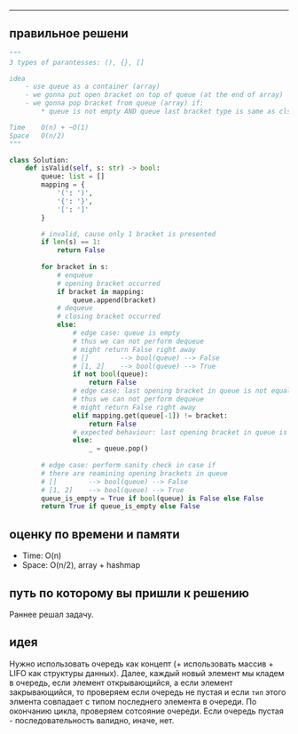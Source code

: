 ****

## правильное решени
```python
"""
3 types of parantesses: (), {}, []

idea
    - use queue as a container (array)
    - we gonna put open bracket on top of queue (at the end of array)
    - we gonna pop bracket from queue (array) if:
        * queue is not empty AND queue last bracket type is same as clsoing bracket

Time    O(n) + ~O(1)
Space   O(n/2)
"""

class Solution:
    def isValid(self, s: str) -> bool:
        queue: list = []
        mapping = {
            '(': ')',
            '{': '}',
            '[': ']'
        }

        # invalid, cause only 1 bracket is presented
        if len(s) == 1:
            return False
        
        for bracket in s:
            # enqueue
            # opening bracket occurred
            if bracket in mapping:
                queue.append(bracket)
            # dequeue
            # closing bracket occurred
            else:
                # edge case: queue is empty
                # thus we can not perform dequeue
                # might return False right away
                # []        --> bool(queue) --> False
                # [1, 2]    --> bool(queue) --> True
                if not bool(queue):
                    return False
                # edge case: last opening bracket in queue is not equal to current bracket
                # thus we can not perform dequeue
                # might return False right away
                elif mapping.get(queue[-1]) != bracket:
                    return False
                # expected behaviour: last opening bracket in queue is equal to current bracket
                else:
                    _ = queue.pop()
        
        # edge case: perform sanity check in case if 
        # there are reamining opening brackets in queue
        # []        --> bool(queue) --> False
        # [1, 2]    --> bool(queue) --> True
        queue_is_empty = True if bool(queue) is False else False
        return True if queue_is_empty else False
```

## оценку по времени и памяти
- Time: O(n)
- Space: O(n/2), array + hashmap

## путь по которому вы пришли к решению
Раннее решал задачу.

## идея
Нужно использовать очередь как концепт (+ использовать массив + LIFO как структуры данных). Далее, каждый новый элемент мы кладем в очередь, если элемент открывающийся, а если элемент закрывающийся, то проверяем если очередь не пустая и если `тип` этого элмента совпадает с типом последнего элемента в очереди. По окончанию цикла, проверяем сотсояние очереди. Если очередь пустая - последовательность валидно, иначе, нет.
